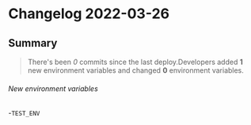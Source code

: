 # Changelog 2022-03-26
## Summary
> There's been *0* commits since the last deploy.Developers added **1** new environment variables and changed **0** environment variables. 
###### New environment variables
-`TEST_ENV`
